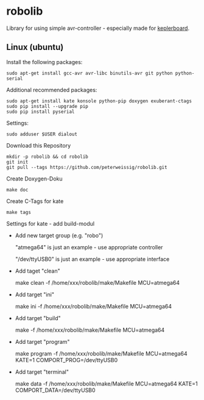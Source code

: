 # robolib
Library for using simple avr-controller - especially made for [keplerboard](https://github.com/peterweissig/keplerboard).

## Linux (ubuntu)

Install the following packages:

    sudo apt-get install gcc-avr avr-libc binutils-avr git python python-serial

Additional recommended packages:

    sudo apt-get install kate konsole python-pip doxygen exuberant-ctags
    sudo pip install --upgrade pip
    sudo pip install pyserial

Settings:

    sudo adduser $USER dialout


Download this Repository

    mkdir -p robolib && cd robolib
    git init
    git pull --tags https://github.com/peterweissig/robolib.git

Create Doxygen-Doku

    make doc

Create C-Tags for kate

    make tags

Settings for kate - add build-modul
  * Add new target group (e.g. "robo")

    "atmega64" is just an example - use appropriate controller

    "/dev/ttyUSB0" is just an example - use appropriate interface

  * Add taget "clean"


    make clean   -f /home/xxx/robolib/make/Makefile MCU=atmega64

  * Add target "ini"


    make ini     -f /home/xxx/robolib/make/Makefile MCU=atmega64

  * Add target "build"


    make         -f /home/xxx/robolib/make/Makefile MCU=atmega64

  * Add target "program"


    make program -f /home/xxx/robolib/make/Makefile MCU=atmega64 KATE=1 COMPORT_PROG=/dev/ttyUSB0

  * Add target "terminal"


    make data    -f /home/xxx/robolib/make/Makefile MCU=atmega64 KATE=1 COMPORT_DATA=/dev/ttyUSB0
